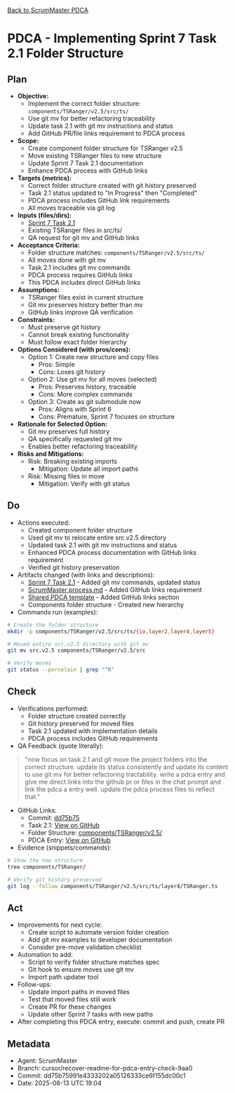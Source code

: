 [Back to ScrumMaster PDCA](../)

# PDCA - Implementing Sprint 7 Task 2.1 Folder Structure

## Plan
- **Objective:** 
  - Implement the correct folder structure: `components/TSRanger/v2.5/src/ts/`
  - Use git mv for better refactoring traceability
  - Update task 2.1 with git mv instructions and status
  - Add GitHub PR/file links requirement to PDCA process
- **Scope:** 
  - Create component folder structure for TSRanger v2.5
  - Move existing TSRanger files to new structure
  - Update Sprint 7 Task 2.1 documentation
  - Enhance PDCA process with GitHub links
- **Targets (metrics):** 
  - Correct folder structure created with git history preserved
  - Task 2.1 status updated to "In Progress" then "Completed"
  - PDCA process includes GitHub link requirements
  - All moves traceable via git log
- **Inputs (files/dirs):** 
  - [Sprint 7 Task 2.1](../../../sprints/sprint-7/task-2.1-architect-srcv2-structure.md)
  - Existing TSRanger files in src/ts/
  - QA request for git mv and GitHub links
- **Acceptance Criteria:**
  - Folder structure matches: `components/TSRanger/v2.5/src/ts/`
  - All moves done with git mv
  - Task 2.1 includes git mv commands
  - PDCA process requires GitHub links
  - This PDCA includes direct GitHub links
- **Assumptions:**
  - TSRanger files exist in current structure
  - Git mv preserves history better than mv
  - GitHub links improve QA verification
- **Constraints:**
  - Must preserve git history
  - Cannot break existing functionality
  - Must follow exact folder hierarchy
- **Options Considered (with pros/cons):**
  - Option 1: Create new structure and copy files
    - Pros: Simple
    - Cons: Loses git history
  - Option 2: Use git mv for all moves (selected)
    - Pros: Preserves history, traceable
    - Cons: More complex commands
  - Option 3: Create as git submodule now
    - Pros: Aligns with Sprint 6
    - Cons: Premature, Sprint 7 focuses on structure
- **Rationale for Selected Option:**
  - Git mv preserves full history
  - QA specifically requested git mv
  - Enables better refactoring traceability
- **Risks and Mitigations:**
  - Risk: Breaking existing imports
    - Mitigation: Update all import paths
  - Risk: Missing files in move
    - Mitigation: Verify with git status

## Do
- Actions executed:
  - Created component folder structure
  - Used git mv to relocate entire src.v2.5 directory
  - Updated task 2.1 with git mv instructions and status
  - Enhanced PDCA process documentation with GitHub links requirement
  - Verified git history preservation
- Artifacts changed (with links and descriptions):
  - [Sprint 7 Task 2.1](../../../sprints/sprint-7/task-2.1-architect-srcv2-structure.md) - Added git mv commands, updated status
  - [ScrumMaster process.md](../process.md) - Added GitHub links requirement
  - [Shared PDCA template](../../_shared/PDCA/template.md) - Added GitHub links section
  - Components folder structure - Created new hierarchy
- Commands run (examples):
```bash
# Create the folder structure
mkdir -p components/TSRanger/v2.5/src/ts/{io,layer2,layer4,layer5}

# Moved entire src.v2.5 directory with git mv
git mv src.v2.5 components/TSRanger/v2.5/src

# Verify moves
git status --porcelain | grep "^R"
```

## Check
- Verifications performed:
  - Folder structure created correctly
  - Git history preserved for moved files
  - Task 2.1 updated with implementation details
  - PDCA process includes GitHub requirements
- QA Feedback (quote literally):
> "now focus on task 2.1 and git move the project folders into the correct structure. update its status consistently and update its content to use git mv for better refactoring tractability. write a pdca entry and give me direct links into the github pr or files in the chat prompt and link the pdca a entry well. update the pdca process files to reflect that."
- GitHub Links:
  - Commit: [dd75b75](https://github.com/Cerulean-Circle-GmbH/Web4Articles/commit/dd75b75991e4333202a05126333ce6f155dc00c1)
  - Task 2.1: [View on GitHub](https://github.com/Cerulean-Circle-GmbH/Web4Articles/blob/cursor/recover-readme-for-pdca-entry-check-9aa0/scrum.pmo/sprints/sprint-7/task-2.1-architect-srcv2-structure.md)
  - Folder Structure: [components/TSRanger/v2.5/](https://github.com/Cerulean-Circle-GmbH/Web4Articles/tree/cursor/recover-readme-for-pdca-entry-check-9aa0/components/TSRanger/v2.5)
  - PDCA Entry: [View on GitHub](https://github.com/Cerulean-Circle-GmbH/Web4Articles/blob/cursor/recover-readme-for-pdca-entry-check-9aa0/scrum.pmo/roles/ScrumMaster/PDCA/2025-08-13-UTC-1904.md)
- Evidence (snippets/commands):
```bash
# Show the new structure
tree components/TSRanger/

# Verify git history preserved
git log --follow components/TSRanger/v2.5/src/ts/layer4/TSRanger.ts
```

## Act
- Improvements for next cycle:
  - Create script to automate version folder creation
  - Add git mv examples to developer documentation
  - Consider pre-move validation checklist
- Automation to add:
  - Script to verify folder structure matches spec
  - Git hook to ensure moves use git mv
  - Import path updater tool
- Follow-ups:
  - Update import paths in moved files
  - Test that moved files still work
  - Create PR for these changes
  - Update other Sprint 7 tasks with new paths
- After completing this PDCA entry, execute: commit and push, create PR

## Metadata
- Agent: ScrumMaster
- Branch: cursor/recover-readme-for-pdca-entry-check-9aa0
- Commit: dd75b75991e4333202a05126333ce6f155dc00c1
- Date: 2025-08-13 UTC 19:04